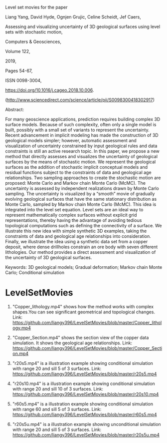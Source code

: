 Level set movies for the paper

Liang Yang, David Hyde, Ognjen Grujic, Celine Scheidt, Jef Caers,

Assessing and visualizing uncertainty of 3D geological surfaces using level sets with stochastic motion,

Computers & Geosciences,

Volume 122,

2019,

Pages 54-67,

ISSN 0098-3004,

https://doi.org/10.1016/j.cageo.2018.10.006.

(http://www.sciencedirect.com/science/article/pii/S0098300418302917)

Abstract: 

For many geoscience applications, prediction requires building complex 3D surface models. Because of such complexity, often only a single model is built, possibly with a small set of variants to represent the uncertainty. Recent advancement in implicit modeling has made the construction of 3D geological models simpler; however, automatic assessment and visualization of uncertainty constrained by input geological rules and data constraints is still an active research topic. In this paper, we propose a new method that directly assesses and visualizes the uncertainty of geological surfaces by the means of stochastic motion. We represent the geological surfaces as the addition of stochastic implicit conceptual models and residual functions subject to the constraints of data and geological age relationships. Two sampling approaches to create the stochastic motion are proposed: Monte Carlo and Markov chain Monte Carlo (McMC). The uncertainty is assessed by independent realizations drawn by Monte Carlo sampling. The uncertainty is visualized by a “smooth” movie of gradually evolving geological surfaces that have the same stationary distribution as Monte Carlo, sampled by Markov chain Monte Carlo (McMC). This idea is integrated into the level set equation. Level sets are an ideal way to represent mathematically complex surfaces without explicit grid representations, thereby having the advantage of avoiding tedious topological computations such as defining the connectivity of a surface. We illustrate this new idea with simple synthetic 3D examples, taking the constraints of data and geological age relationships into consideration. Finally, we illustrate the idea using a synthetic data set from a copper deposit, where dense drillholes constrain an ore body with seven different lithologies. Our method provides a direct assessment and visualization of the uncertainty of 3D geological surfaces.

Keywords: 3D geological models; Gradual deformation; Markov chain Monte Carlo; Conditional simulation



# LevelSetMovies

1. "Copper_lithology.mp4" shows how the method works with complex  shapes.You can see significant geometrical and topological changes. Link: https://github.com/liangy396/LevelSetMovies/blob/master/Copper_lithology.mp4

2. "Copper_Section.mp4" shows the section view of the copper data simulation. It shows the geological age relationships. Link: https://github.com/liangy396/LevelSetMovies/blob/master/Copper_Section.mp4

3. "r20s5.mp4" is a illustration example showing conditional simulation with range 20 and sill 5 of 3 surfaces. Link: https://github.com/liangy396/LevelSetMovies/blob/master/r20s5.mp4

4. "r20s10.mp4" is a illustration example showing conditional simulation with range 20 and sill 10 of 3 surfaces. Link: https://github.com/liangy396/LevelSetMovies/blob/master/r20s10.mp4

5. "r60s5.mp4" is a illustration example showing conditional simulation with range 60 and sill 5 of 3 surfaces. Link: https://github.com/liangy396/LevelSetMovies/blob/master/r60s5.mp4

6. "r20s5u.mp4" is a illustration example showing unconditional simulation with range 20 and sill 5 of 3 surfaces. Link: https://github.com/liangy396/LevelSetMovies/blob/master/r20s5u.mp4


